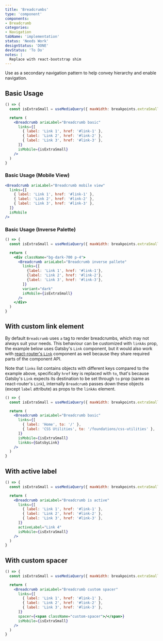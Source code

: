 ```yaml
---
title: 'Breadcrumbs'
type: 'component'
components:
- Breadcrumb
categories:
- Navigation
tabName: 'implementation'
status: 'Needs Work'
designStatus: 'DONE'
devStatus: 'To Do'
notes: |
  Replace with react-bootstrap shim
---
```


Use as a secondary navigation pattern to help convey hierarchy and enable navigation.

## Basic Usage

```jsx live
() => {
  const isExtraSmall = useMediaQuery({ maxWidth: breakpoints.extraSmall.maxWidth });

  return (
    <Breadcrumb ariaLabel="Breadcrumb basic"
      links={[
        { label: 'Link 1', href: '#link-1' },
        { label: 'Link 2', href: '#link-2' },
        { label: 'Link 3', href: '#link-3' },
      ]}
      isMobile={isExtraSmall}
    />
  )
}
```

### Basic Usage (Mobile View)

```jsx live
<Breadcrumb ariaLabel="Breadcrumb mobile view"
  links={[
    { label: 'Link 1', href: '#link-1' },
    { label: 'Link 2', href: '#link-2' },
    { label: 'Link 3', href: '#link-3' },
  ]}
  isMobile
/>
```

### Basic Usage (Inverse Palette)

```jsx live
() => {
  const isExtraSmall = useMediaQuery({ maxWidth: breakpoints.extraSmall.maxWidth });

  return (
    <div className="bg-dark-700 p-4">
      <Breadcrumb ariaLabel="Breadcrumb inverse pallete"
        links={[
          {label: 'Link 1', href: '#link-1'},
          {label: 'Link 2', href: '#link-2'},
          {label: 'Link 3', href: '#link-3'},
        ]}
        variant="dark"
        isMobile={isExtraSmall}
      />
    </div>
  )
}
```

## With custom link element

By default `Breadcrumb` uses `a` tag to render breadcrumbs, which may not always suit your needs. 
This behaviour can be customized with `linkAs` prop, the example below uses Gatsby's `Link` component, but it would also work with [react-router's `Link`](https://reactrouter.com/en/main/components/link) component as well because they share required parts of the component API.

Note that `links` list contains objects with different keys compared to the example above, specifically `href` key is replaced with `to`, that's because Gatsby's `Link` expects its destination to be set through `to` prop (same as react-router's `Link`), internally `Breadcrumb` passes down these objects (except `label` attribute) as props to the `linkAs` element. 

```jsx live
() => {
  const isExtraSmall = useMediaQuery({ maxWidth: breakpoints.extraSmall.maxWidth });

  return (
    <Breadcrumb ariaLabel="Breadcrumb basic"
      links={[
        { label: 'Home', to: '/' },
        { label: 'CSS Utilities', to: '/foundations/css-utilities' },
      ]}
      isMobile={isExtraSmall}
      linkAs={GatsbyLink}
    />
  )
}
```

## With active label

```jsx live
() => {
  const isExtraSmall = useMediaQuery({ maxWidth: breakpoints.extraSmall.maxWidth });

  return (
    <Breadcrumb ariaLabel="Breadcrumb is active"
      links={[
        { label: 'Link 1', href: '#link-1' },
        { label: 'Link 2', href: '#link-2' },
        { label: 'Link 3', href: '#link-3' },
      ]}
      activeLabel="Link 4"
      isMobile={isExtraSmall}
    />
  )
}
```

## With custom spacer

```jsx live
() => {
  const isExtraSmall = useMediaQuery({ maxWidth: breakpoints.extraSmall.maxWidth });

  return (
    <Breadcrumb ariaLabel="Breadcrumb custom spacer"
      links={[
        { label: 'Link 1', href: '#link-1' },
        { label: 'Link 2', href: '#link-2' },
        { label: 'Link 3', href: '#link-3' },
      ]}
      spacer={<span className="custom-spacer">/</span>}
      isMobile={isExtraSmall}
    />
  )
}
```
